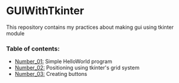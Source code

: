 # GUIWithTkinter
This repository contains my practices about making gui using tkinter module


### Table of contents:
* [Number_01:](/main/number_01.py) Simple HelloWorld program
* [Number_02:](/main/number_02.py) Positioning using tkinter's grid system
* [Number_03:](/main/number_03.py) Creating buttons